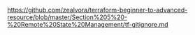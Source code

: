 https://github.com/zealvora/terraform-beginner-to-advanced-resource/blob/master/Section%205%20-%20Remote%20State%20Management/tf-gitignore.md
